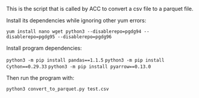 This is the script that is called by ACC to convert a csv file to a parquet file.

Install its dependencies while ignoring other yum errors:

`yum install nano wget python3 --disablerepo=pgdg94 --disablerepo=pgdg95 --disablerepo=pgdg96`

Install program dependencies:

`python3 -m pip install pandas==1.1.5`
`python3 -m pip install Cython==0.29.33`
`python3 -m pip install pyarrow==0.13.0`

Then run the program with:

`python3 convert_to_parquet.py test.csv`
